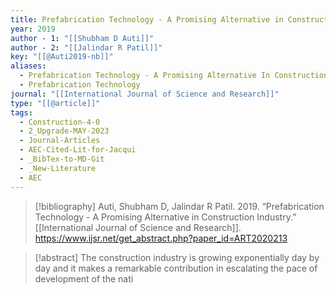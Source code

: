 ```yaml
---
title: Prefabrication Technology - A Promising Alternative in Construction Industry
year: 2019
author - 1: "[[Shubham D Auti]]"
author - 2: "[[Jalindar R Patil]]"
key: "[[@Auti2019-nb]]"
aliases:
  - Prefabrication Technology - A Promising Alternative In Construction Industry
  - Prefabrication Technology
journal: "[[International Journal of Science and Research]]"
type: "[[@article]]"
tags:
  - Construction-4-0
  - 2_Upgrade-MAY-2023
  - Journal-Articles
  - AEC-Cited-Lit-for-Jacqui
  - _BibTex-to-MD-Git
  - _New-Literature
  - AEC
---
```


> [!bibliography]
> Auti, Shubham D, Jalindar R Patil. 2019. “Prefabrication Technology - A Promising Alternative in Construction Industry.” [[International Journal of Science and Research]]. https://www.ijsr.net/get_abstract.php?paper_id=ART2020213

> [!abstract]
> The construction industry is growing exponentially day by day and it makes a remarkable contribution in escalating the pace of development of the nati